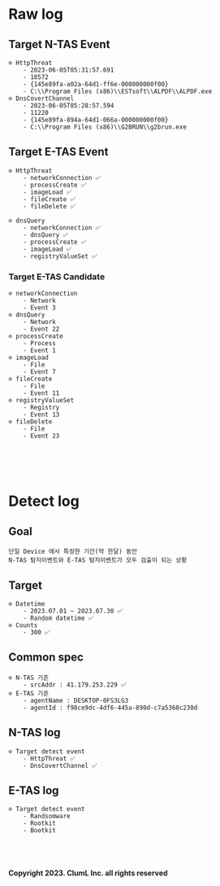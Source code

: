 # Raw log
## Target N-TAS Event
    ⊙ HttpThreat
        - 2023-06-05T05:31:57.691
        - 18572
        - {145e89fa-a02a-64d1-ff6e-000000000f00}
        - C:\\Program Files (x86)\\ESTsoft\\ALPDF\\ALPDF.exe
    ⊙ DnsCovertChannel
        - 2023-06-05T05:28:57.594
        - 11220
        - {145e89fa-894a-64d1-066a-000000000f00}
        - C:\\Program Files (x86)\\G2BRUN\\g2brun.exe

## Target E-TAS Event
    ⊙ HttpThreat
        - networkConnection ✅
        - processCreate ✅
        - imageLoad ✅
        - fileCreate ✅
        - fileDelete ✅
        
    ⊙ dnsQuery
        - networkConnection ✅
        - dnsQuery ✅
        - processCreate ✅
        - imageLoad ✅
        - registryValueSet ✅

### Target E-TAS Candidate
    ⊙ networkConnection
        - Network
        - Event 3
    ⊙ dnsQuery
        - Network
        - Event 22
    ⊙ processCreate
        - Process
        - Event 1
    ⊙ imageLoad
        - File
        - Event 7
    ⊙ fileCreate
        - File
        - Event 11
    ⊙ registryValueSet
        - Registry
        - Event 13
    ⊙ fileDelete
        - File
        - Event 23
<br/><br/><br/>


# Detect log
## Goal
    단일 Device 에서 특정한 기간(약 한달) 동안
    N-TAS 탐지이벤트와 E-TAS 탐지이벤트가 모두 검출이 되는 상황
## Target
    ⊙ Datetime
        - 2023.07.01 ~ 2023.07.30 ✅
        - Random datetime ✅
    ⊙ Counts
        - 300 ✅
## Common spec
    ⊙ N-TAS 기준
        - srcAddr : 41.179.253.229 ✅
    ⊙ E-TAS 기준
        - agentName : DESKTOP-0FS3LG3
        - agentId : f98ce9dc-4df6-445a-890d-c7a5368c230d
## N-TAS log
    ⊙ Target detect event
        - HttpThreat ✅
        - DnsCovertChannel ✅
## E-TAS log
    ⊙ Target detect event
        - Randsomware
        - Rootkit
        - Bootkit


<br/><br/>



#### Copyright 2023. ClumL Inc. all rights reserved